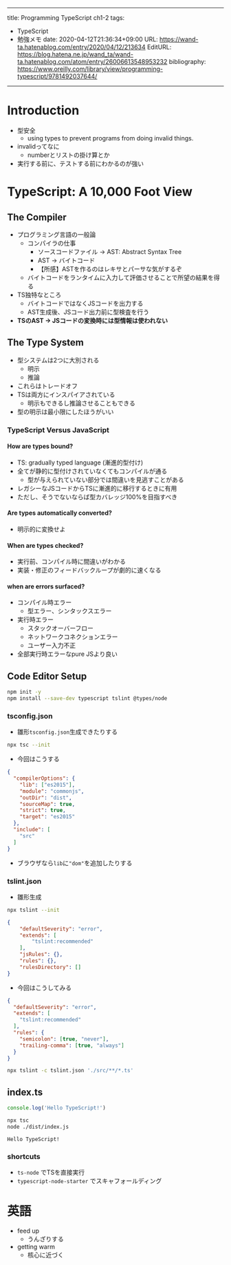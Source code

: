 ---
title: Programming TypeScript ch1-2
tags:
- TypeScript
- 勉強メモ
date: 2020-04-12T21:36:34+09:00
URL: https://wand-ta.hatenablog.com/entry/2020/04/12/213634
EditURL: https://blog.hatena.ne.jp/wand_ta/wand-ta.hatenablog.com/atom/entry/26006613548953232
bibliography: https://www.oreilly.com/library/view/programming-typescript/9781492037644/
-------------------------------------


# Introduction #

- 型安全
  - using types to prevent programs from doing invalid things.
- invalidってなに
  - numberとリストの掛け算とか
- 実行する前に、テストする前にわかるのが強い


# TypeScript: A 10,000 Foot View #


## The Compiler ##

- プログラミング言語の一般論
  - コンパイラの仕事
    - ソースコードファイル -> AST: Abstract Syntax Tree
    - AST -> バイトコード
    - 【所感】ASTを作るのはレキサとパーサな気がするぞ
  - バイトコードをランタイムに入力して評価させることで所望の結果を得る
- TS独特なところ
  - バイトコードではなくJSコードを出力する
  - AST生成後、JSコード出力前に型検査を行う
- **TSのAST -> JSコードの変換時には型情報は使われない**


## The Type System ##

- 型システムは2つに大別される
  - 明示
  - 推論
- これらはトレードオフ
- TSは両方にインスパイアされている
  - 明示もできるし推論させることもできる
- 型の明示は最小限にしたほうがいい


### TypeScript Versus JavaScript ###

#### How are types bound? ####

- TS: gradually typed language (漸進的型付け)
- 全てが静的に型付けされていなくてもコンパイルが通る
  - 型が与えられていない部分では間違いを見逃すことがある
- レガシーなJSコードからTSに漸進的に移行するときに有用
- ただし、そうでないならば型カバレッジ100%を目指すべき

#### Are types automatically converted? ####

- 明示的に変換せよ

#### When are types checked? ####

- 実行前、コンパイル時に間違いがわかる
- 実装・修正のフィードバックループが劇的に速くなる

#### when are errors surfaced? ####


- コンパイル時エラー
  - 型エラー、シンタックスエラー
- 実行時エラー
  - スタックオーバーフロー
  - ネットワークコネクションエラー
  - ユーザー入力不正
- 全部実行時エラーなpure JSより良い

## Code Editor Setup ##

```sh
npm init -y
npm install --save-dev typescript tslint @types/node
```



### tsconfig.json ###

- 雛形`tsconfig.json`生成できたりする

```sh
npx tsc --init
```

- 今回はこうする

``` json
{
  "compilerOptions": {
    "lib": ["es2015"],
    "module": "commonjs",
    "outDir": "dist",
    "sourceMap": true,
    "strict": true,
    "target": "es2015"
  },
  "include": [
    "src"
  ]
}
```

- ブラウザなら`lib`に`"dom"`を追加したりする


### tslint.json ###

- 雛形生成

```sh
npx tslint --init
```

```json
{
    "defaultSeverity": "error",
    "extends": [
        "tslint:recommended"
    ],
    "jsRules": {},
    "rules": {},
    "rulesDirectory": []
}
```

- 今回はこうしてみる

```json
{
  "defaultSeverity": "error",
  "extends": [
    "tslint:recommended"
  ],
  "rules": {
    "semicolon": [true, "never"],
    "trailing-comma": [true, "always"]
  }
}
```

```sh
npx tslint -c tslint.json './src/**/*.ts'
```


## index.ts ##

``` typescript
console.log('Hello TypeScript!')
```


```sh
npx tsc
node ./dist/index.js
```

```
Hello TypeScript!
```

### shortcuts ###

- `ts-node` でTSを直接実行
- `typescript-node-starter` でスキャフォールディング






# 英語 #

- feed up
  - うんざりする
- getting warm
  - 核心に近づく
